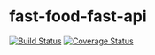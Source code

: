 # fast-food-fast-api
[![Build Status](https://travis-ci.org/Nyakaru/fast-food-fast-api.svg?branch=develop)](https://travis-ci.org/Nyakaru/fast-food-fast-api)
[![Coverage Status](https://coveralls.io/repos/github/Nyakaru/fast-food-fast-api/badge.svg?branch=develop)](https://coveralls.io/github/Nyakaru/fast-food-fast-api?branch=develop)